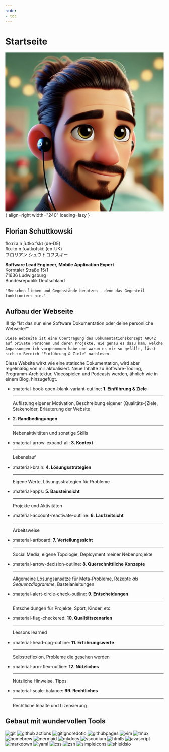 ```yaml
---
hide:
- toc
---
```


# Startseite

![aa](assets/pixar-me.jpg){ align=right width="240" loading=lazy }

## Florian Schuttkowski

<div class="font-reset">
floːriːaːn ʃʊtkoːfskɪ (de-DE)  <br />
flɒɹiːɑːn ʃʊətkɒfskiː (en-UK)  <br />
フロリアン シュウトコフスキー 
</div>

**Software Lead Engineer, Mobile Application Expert**  
Korntaler Straße 15/1  
71636 Ludwigsburg  
Bundesrepublik Deutschland

```
"Menschen lieben und Gegenstände benutzen - denn das Gegenteil funktioniert nie."
```

## Aufbau der Webseite

!!! tip "Ist das nun eine Software Dokumentation oder deine persönliche Webseite?"

    Diese Webseite ist eine Übertragung des Dokumentationskonzept ARC42 auf private Personen und deren Projekte. Wie genau es dazu kam, welche Anpassungen ich vorgenommen habe und warum es mir so gefällt, lässt sich im Bereich "Einführung & Ziele" nachlesen.

Diese Website wirkt wie eine statische Dokumentation, wird aber regelmäßig von mir aktualisiert. Neue Inhalte zu Software-Tooling, Programm-Architektur, Videospielen und Podcasts werden, ähnlich wie in einem Blog, hinzugefügt. 

<div class="grid cards" markdown>

- :material-book-open-blank-variant-outline: __1. Einführung & Ziele__
  
    ---

    Auflistung eigener Motivation, Beschreibung eigener (Qualitäts-)Ziele, Stakeholder, Erläuterung der Website

- __2. Randbedingungen__
  
    ---

    Nebenaktivitäten und sonstige Skills

- :material-arrow-expand-all: __3. Kontext__
  
    ---

    Lebenslauf

- :material-brain: __4. Lösungsstrategien__
  
    ---

    Eigene Werte, Lösungsstrategien für Probleme

- :material-apps: __5. Bausteinsicht__
  
    ---

    Projekte und Aktivitäten

- :material-account-reactivate-outline: __6. Laufzeitsicht__
  
    ---

    Arbeitsweise

- :material-artboard: __7. Verteilungssicht__
  
    ---

    Social Media, eigene Topologie, Deployment meiner Nebenprojekte

- :material-arrow-decision-outline: __8. Querschnittliche Konzepte__
  
    ---

    Allgemeine Lösungsansätze für Meta-Probleme, Rezepte _als Sequenzdiagramme_, Bastelanleitungen

- :material-alert-circle-check-outline: __9. Entscheidungen__
  
    ---

    Entscheidungen für Projekte, Sport, Kinder, etc 

- :material-flag-checkered: __10. Qualitätszenarien__
  
    ---

    Lessons learned

- :material-head-cog-outline: __11. Erfahrungswerte__
  
    ---

    Selbstreflexion, Probleme die gesehen werden

- :material-arm-flex-outline: __12. Nützliches__
  
    ---

    Nützliche Hinweise, Tipps

- :material-scale-balance: __99. Rechtliches__
  
    ---

    Rechtliche Inhalte und Lizensierung

</div>

## Gebaut mit wundervollen Tools

<p>
<!-- Development Tools -->
<img alt="git" src="https://img.shields.io/badge/-Git-F05032?style=flat-square&logo=git&logoColor=white" />
<img alt="github actions" src="https://img.shields.io/badge/-Github_Actions-2088FF?style=flat-square&logo=github-actions&logoColor=white" />
<img alt="gitignoredotio" src="https://img.shields.io/badge/-gitignore.io-204ECF?style=flat-square&logo=gitignoredotio&logoColor=white" />
<img alt="githubpages" src="https://img.shields.io/badge/-GitHub_Pages-222222?style=flat-square&logo=githubpages&logoColor=white" />
<img alt="vim" src="https://img.shields.io/badge/-Vim-019733?style=flat-square&logo=vim&logoColor=white" />
<img alt="tmux" src="https://img.shields.io/badge/-tmux-1BB91F?style=flat-square&logo=tmux&logoColor=white" />
<img alt="homebrew" src="https://img.shields.io/badge/-Homebrew-FBB040?style=flat-square&logo=homebrew&logoColor=white" />
<img alt="mermaid" src="https://img.shields.io/badge/-Mermaid-FF3670?style=flat-square&logo=mermaid&logoColor=white" />
<img alt="mkdocs" src="https://img.shields.io/badge/-Material_for_MKDocs-526CFE?style=flat-square&logo=materialformkdocs&logoColor=white" />
<img alt="vscodium" src="https://img.shields.io/badge/-VSCodium-2F80ED?style=flat-square&logo=vscodium&logoColor=white" />

<!-- Programming Languages and Frameworks -->
<img alt="html5" src="https://img.shields.io/badge/-HTML5-E34F26?style=flat-square&logo=html5&logoColor=white" />
<img alt="javascript" src="https://img.shields.io/badge/-Javascript-f7df1c?style=flat-square&logo=javascript&logoColor=black" />
<img alt="markdown" src="https://img.shields.io/badge/-Markdown-000000?style=flat-square&logo=markdown&logoColor=white" />
<img alt="yaml" src="https://img.shields.io/badge/-YAML-CB171E?style=flat-square&logo=yaml&logoColor=white" />
<img alt="css" src="https://img.shields.io/badge/-CSS-1572B6?style=flat-square&logo=css3&logoColor=white" />

<img alt="zsh" src="https://img.shields.io/badge/-Zsh-F15A24?style=flat-square&logo=zsh&logoColor=white" />
<img alt="simpleicons" src="https://img.shields.io/badge/-Simple_Icons-111111?style=flat-square&logo=simpleicons&logoColor=white" />
<img alt="shieldsio" src="https://img.shields.io/badge/-Shields.io-000000?style=flat-square&logo=shieldsdotio&logoColor=white" />
</p>